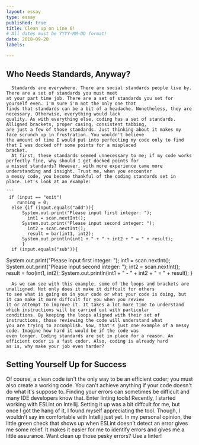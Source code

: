 ```yaml
---
layout: essay
type: essay
published: true
title: Clean up on Line 6!
# All dates must be YYYY-MM-DD format!
date: 2018-09-20
labels:

---
```


## Who Needs Standards, Anyway?
      Standards are everywhere. There are social standards people live by. There are a set of standards you must meet
    at your part time job. There are a set of standards you set for yourself even. I'm sure i'm not the only one that 
    finds that standards can be a bit of a headache. Nonetheless, they are necessary. Otherwise, everything would lack 
    quality. As with everything else, coding has a set of standards. Alligned brackets, proper casing, consistent tabbing, 
    are just a few of those standards. Just thinking about it makes my face scrunch up in frustration. You wouldn't believe
    the amount of time I would put into perfecting my code only to find that I was docked off some points for a misplaced 
    bracket. 
      At first, these standards seemed unnecessary to me; if my code works perfectly fine, why should I get docked points for
    a missed standards? However, with more experience came more understanding and insight. Trust me, when you encounter
    a messy code, you become thankful of the coding standards set in place. Let's look at an example:
    
    ```
     if (input == "exit")
        running = 0;
      else {if (input.equals("add")){
          System.out.print("Please input first integer: ");
            int1 = scan.nextInt();
          System.out.print("Please input second integer: ");
            int2 = scan.nextInt();
            result = bar(int1, int2);
          System.out.println(int1 + " + " + int2 + " = " + result);
          }
      if (input.equals("sub")){
System.out.print("Please input first integer: ");
int1 = scan.nextInt();
System.out.print("Please input second integer: ");
int2 = scan.nextInt();
result = foo(int1, int2);
System.out.println(int1 + " - " + int2 + " = " + result);
}
```
  As we can see with this example, some of the loops and brackets are unalligned. Not only does it make it diffcult for others
to see what is going on in your code or what your code is doing, but it can make it more diffcult for you when you review 
it or attempt to improve it. It takes a lot more time to understand which instructions will be carried out with particular 
conditions. By keeping the loops aligned with their set of instructions, those reviewing the code will understand what 
you are trying to accomplish. Now, that's just one example of a messy code. Imagine how hard it would be if the code was 
even longer. Coding standards are set in place for a reason. An efficient coder is a fast coder. Also, coding is already hard
as is, why make your job even harder? 
```
## Setting Yourself Up for Success

  Of course, a clean code isn't the only way to be an efficient coder; you must also create a working code. You can't 
achieve anything if your code doesn't do what it's suppose to. Finding your errors can sometimes be difficult and 
many IDE developers know that. Enter linting tools! 
  Recently, I started working with ESLint on Intellij. Setting it up was a bit diffcult for me, but once I got the hang
of it, I found myself appreciating the tool. Though, I wouldn't say im comfortable with Intellij just yet. In my personal 
opinion, the little green check that shows up when ESLint doesn't detect an error gives me some relief. It makes it 
easier for me to identify errors and gives me a little assurance. Want clean up those pesky errors? Use a linter!

